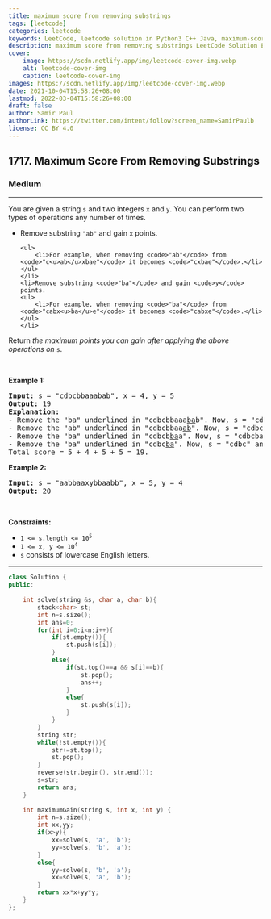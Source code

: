 ```yaml
---
title: maximum score from removing substrings
tags: [leetcode]
categories: leetcode
keywords: LeetCode, leetcode solution in Python3 C++ Java, maximum-score-from-removing-substrings solution
description: maximum score from removing substrings LeetCode Solution Explained
cover:
    image: https://scdn.netlify.app/img/leetcode-cover-img.webp
    alt: leetcode-cover-img
    caption: leetcode-cover-img
images: https://scdn.netlify.app/img/leetcode-cover-img.webp
date: 2021-10-04T15:58:26+08:00
lastmod: 2022-03-04T15:58:26+08:00
draft: false
author: Samir Paul
authorLink: https://twitter.com/intent/follow?screen_name=SamirPaulb
license: CC BY 4.0
---
```



<h2>1717. Maximum Score From Removing Substrings</h2><h3>Medium</h3><hr><div><p>You are given a string <code>s</code> and two integers <code>x</code> and <code>y</code>. You can perform two types of operations any number of times.</p>

<ul>
	<li>Remove substring <code>"ab"</code> and gain <code>x</code> points.

	<ul>
		<li>For example, when removing <code>"ab"</code> from <code>"c<u>ab</u>xbae"</code> it becomes <code>"cxbae"</code>.</li>
	</ul>
	</li>
	<li>Remove substring <code>"ba"</code> and gain <code>y</code> points.
	<ul>
		<li>For example, when removing <code>"ba"</code> from <code>"cabx<u>ba</u>e"</code> it becomes <code>"cabxe"</code>.</li>
	</ul>
	</li>
</ul>

<p>Return <em>the maximum points you can gain after applying the above operations on</em> <code>s</code>.</p>

<p>&nbsp;</p>
<p><strong>Example 1:</strong></p>

<pre><strong>Input:</strong> s = "cdbcbbaaabab", x = 4, y = 5
<strong>Output:</strong> 19
<strong>Explanation:</strong>
- Remove the "ba" underlined in "cdbcbbaaa<u>ba</u>b". Now, s = "cdbcbbaaab" and 5 points are added to the score.
- Remove the "ab" underlined in "cdbcbbaa<u>ab</u>". Now, s = "cdbcbbaa" and 4 points are added to the score.
- Remove the "ba" underlined in "cdbcb<u>ba</u>a". Now, s = "cdbcba" and 5 points are added to the score.
- Remove the "ba" underlined in "cdbc<u>ba</u>". Now, s = "cdbc" and 5 points are added to the score.
Total score = 5 + 4 + 5 + 5 = 19.</pre>

<p><strong>Example 2:</strong></p>

<pre><strong>Input:</strong> s = "aabbaaxybbaabb", x = 5, y = 4
<strong>Output:</strong> 20
</pre>

<p>&nbsp;</p>
<p><strong>Constraints:</strong></p>

<ul>
	<li><code>1 &lt;= s.length &lt;= 10<sup>5</sup></code></li>
	<li><code>1 &lt;= x, y &lt;= 10<sup>4</sup></code></li>
	<li><code>s</code> consists of lowercase English letters.</li>
</ul>
</div>

---




```cpp
class Solution {
public:
    
    int solve(string &s, char a, char b){
        stack<char> st;
        int n=s.size();
        int ans=0;
        for(int i=0;i<n;i++){
            if(st.empty()){
                st.push(s[i]);
            }
            else{
                if(st.top()==a && s[i]==b){
                    st.pop();
                    ans++;
                }
                else{
                    st.push(s[i]);
                }
            }
        }
        string str;
        while(!st.empty()){
            str+=st.top();
            st.pop();
        }
        reverse(str.begin(), str.end());
        s=str;
        return ans;
    }
    
    int maximumGain(string s, int x, int y) {
        int n=s.size();
        int xx,yy;
        if(x>y){
            xx=solve(s, 'a', 'b');
            yy=solve(s, 'b', 'a');
        }
        else{
            yy=solve(s, 'b', 'a');
            xx=solve(s, 'a', 'b');
        }
        return xx*x+yy*y;
    }
};
```
